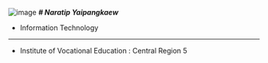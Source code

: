 ![image](https://github.com/Mon5te2/Mon5te2.github.io/assets/135462462/30cf7b49-aae9-4b11-a0c2-bc605ff9c1bc)
**_# Naratip Yaipangkaew_**
+ Information Technology
---
+ Institute of Vocational Education :  Central Region 5
